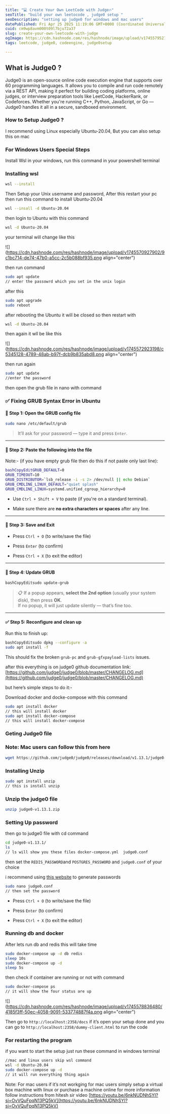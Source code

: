 ```yaml
---
title: "💻 Create Your Own LeetCode with Judge🔥"
seoTitle: "build your own leetocode , judge0 setup "
seoDescription: "setting up judge0 for windows and mac users"
datePublished: Fri Apr 25 2025 11:19:06 GMT+0000 (Coordinated Universal Time)
cuid: cm9wp8avm000t09l7bju72a37
slug: create-your-own-leetcode-with-judge
ogImage: https://cdn.hashnode.com/res/hashnode/image/upload/v1745579527577/6d6ee461-227c-43e4-a8d4-bc7f361ce707.jpeg
tags: leetcode, judge0, codeengine, judge0setup

---
```


## **What is Judge0 ?**

Judge0 is an open-source online code execution engine that supports over 60 programming languages. It allows you to compile and run code remotely via a REST API, making it perfect for building coding platforms, online judges, or interview preparation tools like LeetCode, HackerRank, or Codeforces. Whether you're running C++, Python, JavaScript, or Go — Judge0 handles it all in a secure, sandboxed environment.

### How to Setup Judge0 ?

I recommend using Linux especially Ubuntu-20.04, But you can also setup this on mac

### For Windows Users Special Steps

Install Wsl in your windows, run this command in your powershell terminal

### Installing wsl

```bash
wsl --install
```

Then Setup your Unix username and password, After this restart your pc then run this command to install Ubuntu-20.04

```bash
wsl --insall -d Ubuntu-20.04
```

then login to Ubuntu with this command

```bash
wsl -d Ubuntu-20.04
```

your terminal will change like this

![](https://cdn.hashnode.com/res/hashnode/image/upload/v1745570927902/9c1bc714-de74-47b0-a5cc-2c5b088bf935.png align="center")

then run command

```bash
sudo apt update
// enter the passowrd which you set in the unix login
```

after this

```bash
sudo apt upgrade
sudo reboot
```

after rebooting the Ubuntu it will be closed so then restart with

```bash
wsl -d Ubuntu-20.04
```

then again it wll be like this

![](https://cdn.hashnode.com/res/hashnode/image/upload/v1745572923198/c5345128-4789-48ab-b97f-dcb9b835abd8.png align="center")

then run again

```bash
sudo apt update 
//enter the password
```

then open the grub file in nano with command

### ✅ Fixing GRUB Syntax Error in Ubuntu

#### 🔧 Step 1: Open the GRUB config file

```bash
sudo nano /etc/default/grub
```

> It’ll ask for your password — type it and press `Enter`.

---

#### 🧾 Step 2: Paste the following into the file

Note:- (if you have empty grub file then do this if not paste only last line):

```bash
bashCopyEditGRUB_DEFAULT=0
GRUB_TIMEOUT=10
GRUB_DISTRIBUTOR=`lsb_release -i -s 2> /dev/null || echo Debian`
GRUB_CMDLINE_LINUX_DEFAULT="quiet splash"
GRUB_CMDLINE_LINUX=systemd.unified_cgroup_hierarchy=0
```

* Use `Ctrl + Shift + V` to paste (if you're on a standard terminal).
    
* Make sure there are **no extra characters or spaces** after any line.
    

---

#### 💾 Step 3: Save and Exit

* Press `Ctrl + O` (to write/save the file)
    
* Press `Enter` (to confirm)
    
* Press `Ctrl + X` (to exit the editor)
    

---

#### 🔄 Step 4: Update GRUB

```bash
bashCopyEditsudo update-grub
```

> 📋 If a popup appears, **select the 2nd option** (usually your system disk), then press **OK**.  
> If no popup, it will just update silently — that’s fine too.

---

#### ✅ Step 5: Reconfigure and clean up

Run this to finish up:

```bash
bashCopyEditsudo dpkg --configure -a
sudo apt install -f
```

This should fix the broken `grub-pc` and `grub-gfxpayload-lists` issues.

after this everything is on judge0 github documentation link: [https://github.com/judge0/judge0/blob/master/CHANGELOG.md](https://github.com/judge0/judge0/blob/master/CHANGELOG.md)

but here’s simple steps to do it:-

Download docker and docke-compose with this command

```bash
sudo apt install docker
// this will install docker
sudo apt install docker-compose
// this will install docker-compose
```

### Geting Judge0 file

### Note: Mac users can follow this from here

```bash
wget https://github.com/judge0/judge0/releases/download/v1.13.1/judge0-v1.13.1.zip
```

### Installing Unzip

```bash
sudo apt install unzip
// this is install unzip
```

### Unzip the judge0 file

```bash
unzip judge0-v1.13.1.zip
```

### Setting Up password

then go to judge0 file with cd command

```bash
cd judge0-v1.13.1/
ls 
// ls will show you these files docker-compose.yml  judge0.conf
```

then set the `REDIS_PASSWORD`and `POSTGRES_PASSWORD` and `judge0.conf` of your choice

i recommend using [this website](https://www.random.org/passwords/?num=1&len=32&format=plain&rnd=new) to generate passwords

```bash
sudo nano judge0.conf
// then set the password
```

* Press `Ctrl + O` (to write/save the file)
    
* Press `Enter` (to confirm)
    
* Press `Ctrl + X` (to exit the editor)
    

### Running db and docker

After lets run db and redis this will take time

```bash
sudo docker-compose up -d db redis
sleep 10s
sudo docker-compose up -d
sleep 5s
```

then check if container are running or not with command

```bash
sudo docker-compose ps
// it will show the four status are up
```

![](https://cdn.hashnode.com/res/hashnode/image/upload/v1745578836480/4185f3ff-50ec-4058-9091-533774887f4a.png align="center")

Then go to `http://localhost:2358/docs` if it’s open your setup done and you can go to `http://localhost:2358/dummy-client.html` to run the code

### For restarting the program

if you want to start the setup just run these command in windows terminal

```bash
//mac and linux users skip wsl command
wsl -d Ubuntu-20.04
sudo docker-compose up -d 
// it will run everything thing again
```

Note: For mac users if it’s not workging for mac users simply setup a virtual box machine with linux or purchase a machine online for more information follow instructions from hitesh sir video [https://youtu.be/6nkNUDNhSYI?si=OvVQuFpqN13PQ5kV](https://youtu.be/6nkNUDNhSYI?si=OvVQuFpqN13PQ5kV)